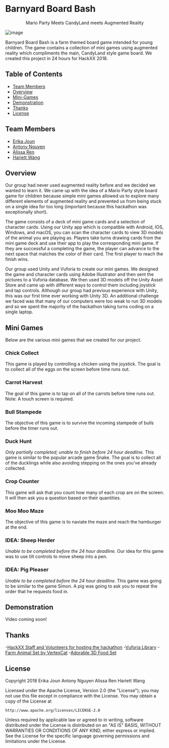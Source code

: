# Barnyard Board Bash

<p align="center"> Mario Party Meets CandyLand meets Augmented Reality </p>

![image](https://user-images.githubusercontent.com/32719891/38472734-3c3ecda4-3b39-11e8-90fe-2eab61ca105d.png)

Barnyard Board Bash is a farm themed board game intended for young children. The game contains a collection of mini games using augmented reality which compliments the main, CandyLand style game board. We created this project in 24 hours for HackXX 2018.

## Table of Contents
- [Team Members](https://github.com/gits-lit/hackxx#team-members)
- [Overview](https://github.com/gits-lit/hackxx#overview)
- [Mini-Games](https://github.com/gits-lit/hackxx#mini-games)
- [Demonstration](https://github.com/gits-lit/hackxx#demonsration)
- [Thanks](https://github.com/gits-lit/hackxx#thanks)
- [License](https://github.com/gits-lit/hackxx2018#license)

## Team Members
- [Erika Joun](https://github.com/erikajoun)
- [Antony Nguyen](https://github.com/eminguyen)
- [Alissa Ren](https://github.com/alizawren)
- [Hariett Wang](https://github.com/sadchocopie)

## Overview
Our group had never used augmented reality before and we decided we wanted to learn it. We came up with the idea of a Mario Party style board game for children because simple mini games allowed us to explore many different elements of augmented reality and prevented us from being stuck on a single idea for too long (important because this hackathon was exceptionally short).

The game consists of a deck of mini game cards and a selection of character cards. Using our Unity app which is compatible with Android, IOS, Windows, and macOS, you can scan the character cards to view 3D models of the animal you are playing as. Players take turns drawing cards from the mini game deck and use their app to play the corresponding mini game. If they are successful a completing the game, the player can advance to the next space that matches the color of their card. The first player to reach the finish wins.

Our group used Unity and Vuforia to create our mini games. We designed the game and character cards using Adobe Illustrator and then sent the pictures to a Vuforia database. We then used 3D models off the Unity Asset Store and came up with different ways to control them including joystick and tap controls. Although our group had previous experience with Unity, this was our first time ever working with Unity 3D. An additional challenge we faced was that many of our computers were too weak to run 3D models and so we spent the majority of the hackathon taking turns coding on a single laptop.

## Mini Games 
Below are the various mini games that we created for our project.

### Chick Collect
This game is played by controlling a chicken using the joystick. The goal is to collect all of the eggs on the screen before time runs out.

### Carrot Harvest
The goal of this game is to tap on all of the carrots before time runs out. Note: A touch screen is required.

### Bull Stampede
The objective of this game is to survive the incoming stampede of bulls before the timer runs out.

### Duck Hunt
<i>Only partially completed; unable to finish before 24 hour deadline.</i>
This game is similar to the popular arcade game Snake. The goal is to collect all of the ducklings while also avoiding stepping on the ones you've already collected.

### Crop Counter
This game will ask that you count how many of each crop are on the screen. It will then ask you a question based on their quantities.

### Moo Moo Maze
The objective of this game is to naviate the maze and reach the hamburger at the end.

### IDEA: Sheep Herder
<i>Unable to be completed before the 24 hour deadline.</i>
Our idea for this game was to use tilt controls to move sheep into a pen.

### IDEA: Pig Pleaser
<i>Unable to be completed before the 24 hour deadline.</i>
This game was going to be similar to the game Simon. A pig was going to ask you to repeat the order that he requests food in.

## Demonstration

Video coming soon!

## Thanks
-[HackXX Staff and Volunteers for hosting the hackathon](http://hackxx.sdhacks.io)
-[Vuforia Library](https://www.vuforia.com)
-[Farm Animal Set by VertexCat](https://assetstore.unity.com/packages/3d/farm-animals-set-97945)
-[Adorable 3D Food Set](https://assetstore.unity.com/packages/3d/props/food/adorable-3d-food-set-31249)

## License
Copyright 2018 Erika Joun Antony Nguyen Alissa Ren Hariett Wang

Licensed under the Apache License, Version 2.0 (the "License");
you may not use this file except in compliance with the License.
You may obtain a copy of the License at

    http://www.apache.org/licenses/LICENSE-2.0

Unless required by applicable law or agreed to in writing, software
distributed under the License is distributed on an "AS IS" BASIS,
WITHOUT WARRANTIES OR CONDITIONS OF ANY KIND, either express or implied.
See the License for the specific language governing permissions and
limitations under the License.
